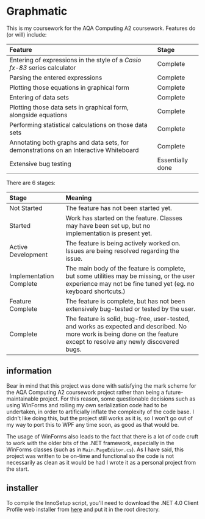 Graphmatic
==========

This is my coursework for the AQA Computing A2 coursework. Features do (or will) include:

| Feature | Stage |
|:--------|:------|
|Entering of expressions in the style of a *Casio fx-83* series calculator|Complete|
|Parsing the entered expressions|Complete|
|Plotting those equations in graphical form|Complete|
|Entering of data sets|Complete|
|Plotting those data sets in graphical form, alongside equations|Complete|
|Performing statistical calculations on those data sets|Complete|
|Annotating both graphs and data sets, for demonstrations on an Interactive Whiteboard|Complete|
|Extensive bug testing|Essentially done|

There are 6 stages:

| Stage | Meaning |
|:------|:--------|
|Not Started|The feature has not been started yet.|
|Started|Work has started on the feature. Classes may have been set up, but no implementation is present yet.|
|Active Development|The feature is being actively worked on. Issues are being resolved regarding the issue.|
|Implementation Complete|The main body of the feature is complete, but some utilities may be missing, or the user experience may not be fine tuned yet (eg. no keyboard shortcuts.)|
|Feature Complete|The feature is complete, but has not been extensively bug-tested or tested by the user.|
|Complete|The feature is solid, bug-free, user-tested, and works as expected and described. No more work is being done on the feature except to resolve any newly discovered bugs.|

information
-----------

Bear in mind that this project was done with satisfying the mark scheme for the AQA Computing A2 coursework project rather than being a future-maintainable project.
For this reason, some questionable decisions such as using WinForms and rolling my own serialization code had to be undertaken, in order to artificially inflate the
complexity of the code base. I didn't like doing this, but the project still works as it is, so I won't go out of my way to port this to WPF any time soon, as good
as that would be.

The usage of WinForms also leads to the fact that there is a lot of code cruft to work with the older bits of the .NET framework, especially in the WinForms classes
(such as in `Main.PageEditor.cs`). As I have said, this project was written to be on-time and functional so the code is not necessarily as clean as it would be had I
wrote it as a personal project from the start.

installer
---------

To compile the InnoSetup script, you'll need to download the .NET 4.0 Client Profile web installer from [here](http://www.microsoft.com/en-us/download/details.aspx?id=17113) and put it
in the root directory.